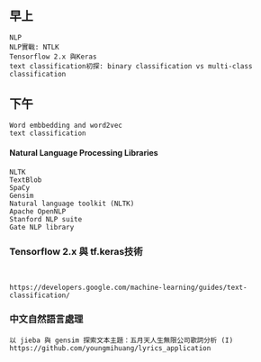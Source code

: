## 早上
```
NLP
NLP實戰: NTLK
Tensorflow 2.x 與Keras
text classification初探: binary classification vs multi-class classification
```
## 下午
```
Word embbedding and word2vec
text classification
```
#### Natural Language Processing Libraries
```
NLTK
TextBlob
SpaCy
Gensim
Natural language toolkit (NLTK)
Apache OpenNLP
Stanford NLP suite
Gate NLP library
```
### Tensorflow 2.x 與 tf.keras技術
```

```
##
```
https://developers.google.com/machine-learning/guides/text-classification/
```
### 中文自然語言處理
```
以 jieba 與 gensim 探索文本主題：五月天人生無限公司歌詞分析 (I)
https://github.com/youngmihuang/lyrics_application
```
